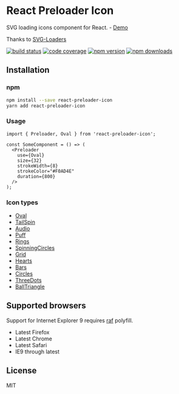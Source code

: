 # React Preloader Icon

SVG loading icons component for React. - [Demo](http://uyeong.github.io/react-preloader-icon)

Thanks to [SVG-Loaders](https://github.com/SamHerbert/SVG-Loaders)

[![build status](https://img.shields.io/travis/uyeong/react-preloader-icon/master?style=flat-square)](https://travis-ci.org/github/uyeong/react-preloader-icon)
[![code coverage](https://img.shields.io/codecov/c/github/uyeong/react-preloader-icon/master?style=flat-square)](https://codecov.io/gh/uyeong/react-preloader-icon)
[![npm version](https://img.shields.io/npm/v/react-preloader-icon?style=flat-square)](https://www.npmjs.com/package/react-preloader-icon)
[![npm downloads](https://img.shields.io/npm/dm/react-preloader-icon?style=flat-square)](https://www.npmjs.com/package/react-preloader-icon)

## Installation

### npm

```zsh
npm install --save react-preloader-icon
yarn add react-preloader-icon
```

### Usage

```tsx
import { Preloader, Oval } from 'react-preloader-icon';

const SomeComponent = () => (
  <Preloader
    use={Oval}
    size={32}
    strokeWidth={8}
    strokeColor="#F0AD4E"
    duration={800}
  /> 
);
```

### Icon types

- [Oval](https://uyeong.github.io/react-preloader-icon?loader=oval)
- [TailSpin](https://uyeong.github.io/react-preloader-icon?loader=tail_spin)
- [Audio](https://uyeong.github.io/react-preloader-icon?loader=audio)
- [Puff](https://uyeong.github.io/react-preloader-icon?loader=puff)
- [Rings](https://uyeong.github.io/react-preloader-icon?loader=rings)
- [SpinningCircles](http://uyeong.github.io/react-preloader-icon?loader=spinning)
- [Grid](https://uyeong.github.io/react-preloader-icon?loader=grid)
- [Hearts](https://uyeong.github.io/react-preloader-icon?loader=hearts)
- [Bars](https://uyeong.github.io/react-preloader-icon?loader=bars)
- [Circles](https://uyeong.github.io/react-preloader-icon?loader=circles)
- [ThreeDots](https://uyeong.github.io/react-preloader-icon?loader=three_dots)
- [BallTriangle](https://uyeong.github.io/react-preloader-icon/?loader=ball_triangle)

## Supported browsers

Support for Internet Explorer 9 requires [raf](https://github.com/chrisdickinson/raf) polyfill.

  * Latest Firefox
  * Latest Chrome
  * Latest Safari
  * IE9 through latest

## License

MIT

